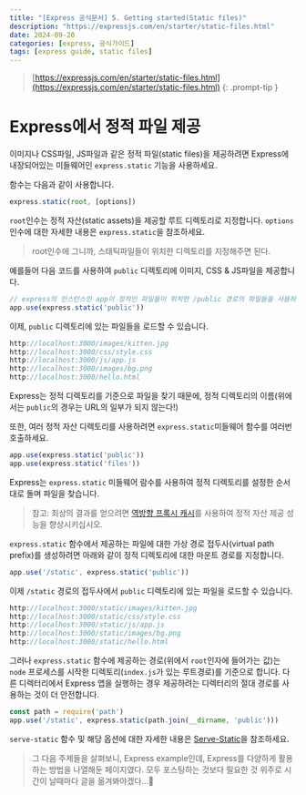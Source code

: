 ```yaml
---
title: "[Express 공식문서] 5. Getting started(Static files)"
description: "https://expressjs.com/en/starter/static-files.html"
date: 2024-09-20
categories: [express, 공식가이드]
tags: [express guide, static files]
---
```




> [https://expressjs.com/en/starter/static-files.html](https://expressjs.com/en/starter/static-files.html)
{: .prompt-tip }



# Express에서 정적 파일 제공

이미지나 CSS파일, JS파일과 같은 정적 파일(static files)을 제공하려면 Express에 내장되어있는 미들웨어인 `express.static` 기능을 사용하세요.



함수는 다음과 같이 사용합니다.

```javascript
express.static(root, [options])
```



`root`인수는 정적 자산(static assets)을 제공할 루트 디렉토리로 지정합니다. `options`인수에 대한 자세한 내용은 `express.static`을 참조하세요.

> root인수에 그니까, 스태틱파일들이 위치한 디렉토리를 지정해주면 된다.



예를들어 다음 코드를 사용하여 `public` 디렉토리에 이미지, CSS & JS파일을 제공합니다. 

```javascript
// express의 인스턴스인 app이 정적인 파일들이 위치한 /public 경로의 파일들을 사용하겠다라는 의미!
app.use(express.static('public'))
```



이제, `public` 디렉토리에 있는 파일들을 로드할 수 있습니다.

```javascript
http://localhost:3000/images/kitten.jpg
http://localhost:3000/css/style.css
http://localhost:3000/js/app.js
http://localhost:3000/images/bg.png
http://localhost:3000/hello.html
```



Express는 정적 디렉토리를 기준으로 파일을 찾기 때문에, 정적 디렉토리의 이름(위에서는 `public`의 경우는 URL의 일부가 되지 않는다!)



또한, 여러 정적 자산 디렉토리를 사용하려면 `express.static`미들웨어 함수를 여러번 호출하세요.

```javascript
app.use(express.static('public'))
app.use(express.static('files'))
```



Express는 `express.static` 미들웨어 람수를 사용하여 정적 디렉토리를 설정한 순서대로 돌며 파일을 찾습니다. 



>  참고: 최상의 결과를 얻으려면 [역방향 프록시 캐시](https://expressjs.com/en/advanced/best-practice-performance.html#use-a-reverse-proxy)를 사용하여 정적 자산 제공 성능을 향상시키십시오.



`express.static` 함수에서 제공하는 파일에 대한 가상 경로 접두사(virtual path prefix)를 생성하려면 아래와 같이 정적 디렉토리에 대한 마운트 경로를 지정합니다.

```javascript
app.use('/static', express.static('public'))
```



이제 `/static` 경로의 접두사에서 `public` 디렉토리에 있는 파일을 로드할 수 있습니다.

```javascript
http://localhost:3000/static/images/kitten.jpg
http://localhost:3000/static/css/style.css
http://localhost:3000/static/js/app.js
http://localhost:3000/static/images/bg.png
http://localhost:3000/static/hello.html
```



그러나 `express.static` 함수에 제공하는 경로(위에서 `root`인자에 들어가는 값)는 `node` 프로세스를 시작한 디렉토리(`index.js`가 있는 루트경로)를 기준으로 합니다. 다른 디렉터리에서 Express 앱을 실행하는 경우 제공하려는 디렉터리의 절대 경로를 사용하는 것이 더 안전합니다.

```javascript
const path = require('path')
app.use('/static', express.static(path.join(__dirname, 'public')))
```



`serve-static` 함수 및 해당 옵션에 대한 자세한 내용은 [Serve-Static](https://expressjs.com/id/resources/middleware/serve-static.html)을 참조하세요.



> 그 다음 주제들을 살펴보니, Express example인데, Express를 다양하게 활용하는 방법을 나열해둔 페이지였다. 모두 포스팅하는 것보다 필요한 것 위주로 시간이 날때마다 글을 옮겨봐야겠다...🤗
